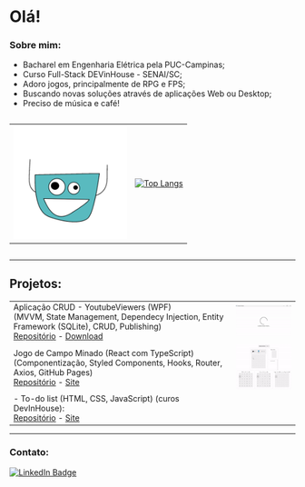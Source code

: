 # Olá!

### Sobre mim:
- Bacharel em Engenharia Elétrica pela PUC-Campinas;
- Curso Full-Stack DEVinHouse - SENAI/SC;
- Adoro jogos, principalmente de RPG e FPS;
- Buscando novas soluções através de aplicações Web ou Desktop;
- Preciso de música e café!

<div style="display:flex;align-items:center;justify-content:center">
   <table style="border:0">
    <tr>
      <td>
          <img src="cha.gif" alt="cha" width="200"/>  
      </td>
      <td>
<div>
    
  [![Top Langs](https://github-readme-stats.vercel.app/api/top-langs/?username=RafaelYukio&layout=compact&theme=swift )](https://github.com/anuraghazra/github-readme-stats)
  
</div>
        </td>
      </tr>
    </table> 
</div>

---------------------------------------

## Projetos:

 <table>
  <tr>
    <td>
    Aplicação CRUD - YoutubeViewers (WPF) <br>
     (MVVM, State Management, Dependecy Injection, Entity Framework (SQLite), CRUD, Publishing)
    <br>
    <a target="_blank" href="https://github.com/RafaelYukio/estudosWPF-.net">Repositório</a> - 
    <a target="_blank" href="https://github.com/RafaelYukio/estudosWPF-.net/releases/download/v1.0.0/YoutubeViewers.WPF.1.0.0.zip">Download</a>
    </td>
    <td>
      <img src="YoutubeViewers.gif" alt="CampoMinado" width="200"/>  
    </td>
  </tr>
  <tr>
    <td>
    Jogo de Campo Minado (React com TypeScript)<br> (Componentização, Styled Components, Hooks, Router, Axios, GitHub Pages)
    <br>
    <a target="_blank" href="https://github.com/RafaelYukio/estudos-React">Repositório</a> - 
    <a target="_blank" href="https://rafaelyukio.github.io/estudos-React/">Site</a>
    </td>
    <td>
      <img src="CampoMinado.gif" alt="CampoMinado" width="200"/>  
    </td>
  </tr>
    <tr>
    <td>
    - To-do list (HTML, CSS, JavaScript) (curos DevInHouse):
    <br>
    <a target="_blank" href="https://github.com/RafaelYukio/DEVinHouse_M1P1">Repositório</a> - 
    <a target="_blank" href="https://rafaelyukio.github.io/DEVinHouse_M1P1/to_do.html">Site</a>
    </td>
    <td>
    </td>
  </tr>
</table> 


---------------------------------------

### Contato:

<div>
  <a href="https://www.linkedin.com/in/rafael-tadokoro/">
    <img src="https://img.shields.io/badge/LinkedIn-blue?style=for-the-badge&logo=linkedin&logoColor=white" alt="LinkedIn Badge"/>
  </a>
</div>
